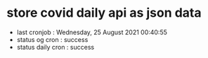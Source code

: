 # store covid daily api as json data

- last cronjob : Wednesday, 25 August 2021 00:40:55
- status og cron : success
- status daily cron : success
      
      